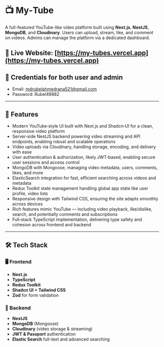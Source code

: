 # 📺 My‑Tube

A full-featured YouTube-like video platform built using **Next.js**, **NestJS**, **MongoDB**, and **Cloudinary**. Users can upload, stream, like, and comment on videos. Admins can manage the platform via a dedicated dashboard.

🔴 **Live Website**: [https://my-tubes.vercel.app](https://my-tubes.vercel.app)  
---

## 🔐 Credentials for both user and admin
- Email: mdrubelahmedrana521@gmail.com
- Password: Rubel49882

---

## 🚀 Features

- Modern YouTube‑style UI built with Next.js and Shadcn‑UI for a clean, responsive video platform
- Server‑side NestJS backend powering video streaming and API endpoints, enabling robust and scalable operations
- Video uploads via Cloudinary, handling storage, encoding, and delivery with ease
- User authentication & authorization, likely JWT‑based, enabling secure user sessions and access control
- MongoDB with Mongoose, managing video metadata, users, comments, likes, and more
- ElasticSearch integration for fast, efficient searching across videos and metadata
- Redux Toolkit state management handling global app state like user profile, video lists
- Responsive design with Tailwind CSS, ensuring the site adapts smoothly across devices
- Rich features mimic YouTube — including video playback, like/dislike, search, and potentially comments and subscriptions
- Full‑stack TypeScript implementation, delivering type safety and cohesion across frontend and backend

---

## 🛠️ Tech Stack

### 🖥️ Frontend
- **Next.js**
- **TypeScript**
- **Redux Toolkit**
- **Shadcn UI + Tailwind CSS**
- **Zod** for form validation

### 🧪 Backend
- **NestJS**
- **MongoDB** (Mongoose)
- **Cloudinary** (video storage & streaming)
- **JWT & Passport** authentication
- **Elastic Search** full-text and advanced searching
